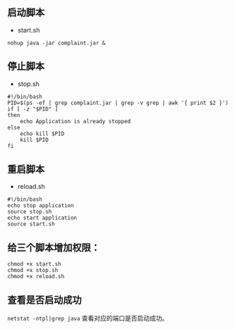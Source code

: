 ## 启动脚本

* start.sh
```shell
nohup java -jar complaint.jar &
```

## 停止脚本

* stop.sh
```shell
#!/bin/bash
PID=$(ps -ef | grep complaint.jar | grep -v grep | awk '{ print $2 }')
if [ -z "$PID" ]
then
    echo Application is already stopped
else
    echo kill $PID
    kill $PID
fi
```

## 重启脚本
* reload.sh
```shell
#!/bin/bash
echo stop application
source stop.sh
echo start application
source start.sh
```

## 给三个脚本增加权限：
```
chmod +x start.sh
chmod +x stop.sh
chmod +x reload.sh
```

## 查看是否启动成功
`netstat -ntpl|grep java`
查看对应的端口是否启动成功。